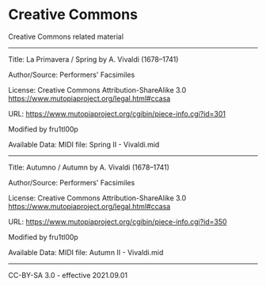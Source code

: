 # Creative Commons
Creative Commons related material

--------

Title:
La Primavera / Spring
by A. Vivaldi (1678–1741)

Author/Source:
Performers' Facsimiles

License:
Creative Commons Attribution-ShareAlike 3.0
https://www.mutopiaproject.org/legal.html#ccasa

URL:
https://www.mutopiaproject.org/cgibin/piece-info.cgi?id=301

Modified by fru1tl00p

Available Data:
MIDI file: Spring II - Vivaldi.mid

--------

Title:
Autumno / Autumn
by A. Vivaldi (1678–1741)

Author/Source:
Performers' Facsimiles

License:
Creative Commons Attribution-ShareAlike 3.0
https://www.mutopiaproject.org/legal.html#ccasa

URL:
https://www.mutopiaproject.org/cgibin/piece-info.cgi?id=350

Modified by fru1tl00p

Available Data:
MIDI file: Autumn II - Vivaldi.mid

--------

CC-BY-SA 3.0 - effective 2021.09.01
